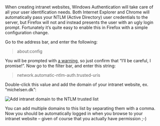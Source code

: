 When creating intranet websites, Windows Authentication will take care of all your user identification needs. Both Internet Explorer and Chrome will automatically pass your NTLM (Active Directory) user credentials to the server, but Firefox will not and instead presents the user with an ugly login prompt. Fortunately it’s quite easy to enable this in Firefox with a simple configuration change.

Go to the address bar, and enter the following:

> about:config

You will be prompted with [a warning](/images/blog/firefox-auto-login-with-windows-authentication-and-ad/Firefox-Warranty-Warning.png), so just confirm that “I’ll be careful, I promise!”. Now go to the filter bar, and enter this string:

> network.automatic-ntlm-auth.trusted-uris

Double-click this value and add the domain of your intranet website, ex. “michelsen.dk”:

![Add intranet domain to the NTLM trusted list](/images/blog/firefox-auto-login-with-windows-authentication-and-ad/Firefox-NTLM-Config.png "Firefox NTLM Config")

You can add multiple domains to this list by separating them with a comma. Now you should be automatically logged in when you browse to your intranet website – given of course that you actually have permission ;-)
